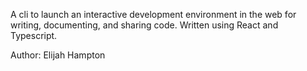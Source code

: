 A cli to launch an interactive development environment in the web for writing, documenting, and sharing code.  Written using React and Typescript.

Author: Elijah Hampton

